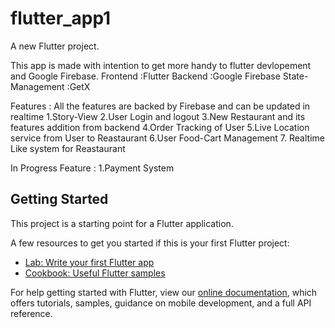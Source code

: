 # flutter_app1

A new Flutter project.

This app is made with intention to get more handy to flutter devlopement and Google Firebase.
Frontend :Flutter
Backend :Google Firebase
State-Management :GetX

Features :
All the features are backed by Firebase and can be updated in realtime 
1.Story-View
2.User Login and logout
3.New Restaurant and its features addition from backend
4.Order Tracking of User
5.Live Location service from User to Reastaurant
6.User Food-Cart Management
7. Realtime Like system for Reastaurant

In Progress Feature :
1.Payment System

## Getting Started

This project is a starting point for a Flutter application.

A few resources to get you started if this is your first Flutter project:

- [Lab: Write your first Flutter app](https://flutter.dev/docs/get-started/codelab)
- [Cookbook: Useful Flutter samples](https://flutter.dev/docs/cookbook)

For help getting started with Flutter, view our
[online documentation](https://flutter.dev/docs), which offers tutorials,
samples, guidance on mobile development, and a full API reference.
